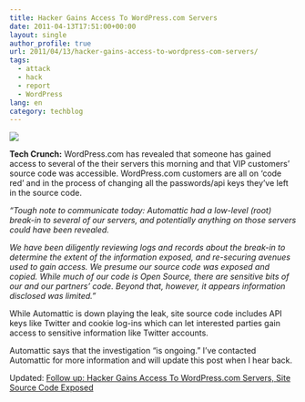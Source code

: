 ```yaml
---
title: Hacker Gains Access To WordPress.com Servers
date: 2011-04-13T17:51:00+00:00
layout: single
author_profile: true
url: 2011/04/13/hacker-gains-access-to-wordpress-com-servers/
tags:
  - attack
  - hack
  - report
  - WordPress
lang: en
category: techblog
---
```

[![](http://1.bp.blogspot.com/-M4hHNzGu-nk/TaXbdZIuHBI/AAAAAAAAD1Y/Zu38oSLhxAg/s200/wordpress.png)](http://1.bp.blogspot.com/-M4hHNzGu-nk/TaXbdZIuHBI/AAAAAAAAD1Y/Zu38oSLhxAg/s1600/wordpress.png)

**Tech Crunch:** WordPress.com has revealed that someone has gained access to several of the their servers this morning and that VIP customers’ source code was accessible. WordPress.com customers are all on ‘code red’ and in the process of changing all the passwords/api keys they’ve left in the source code.

_“Tough note to communicate today: Automattic had a low-level (root) break-in to several of our servers, and potentially anything on those servers could have been revealed._  
  
_We have been diligently reviewing logs and records about the break-in to determine the extent of the information exposed, and re-securing avenues used to gain access. We presume our source code was exposed and copied. While much of our code is Open Source, there are sensitive bits of our and our partners’ code. Beyond that, however, it appears information disclosed was limited.”_

While Automattic is down playing the leak, site source code includes API keys like Twitter and cookie log-ins which can let interested parties gain access to sensitive information like Twitter accounts.

Automattic says that the investigation “is ongoing.” I’ve contacted Automattic for more information and will update this post when I hear back.

Updated: [Follow up: Hacker Gains Access To WordPress.com Servers, Site Source Code Exposed](http://boelectronic.blogspot.com/2011/04/follow-up-hacker-gains-access-to.html)
